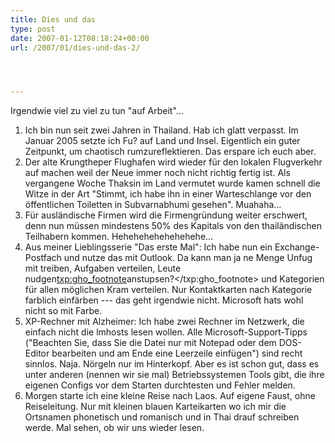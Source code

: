 ```yaml
---
title: Dies und das
type: post
date: 2007-01-12T08:18:24+00:00
url: /2007/01/dies-und-das-2/




---
```

Irgendwie viel zu viel zu tun "auf Arbeit"...

  1. Ich bin nun seit zwei Jahren in Thailand. Hab ich glatt verpasst. Im Januar 2005 setzte ich Fu? auf Land und Insel. Eigentlich ein guter Zeitpunkt, um chaotisch rumzureflektieren. Das erspare ich euch aber.
  2. Der alte Krungtheper Flughafen wird wieder für den lokalen Flugverkehr auf machen weil der Neue immer noch nicht richtig fertig ist. Als vergangene Woche Thaksin im Land vermutet wurde kamen schnell die Witze in der Art "Stimmt, ich habe ihn in einer Warteschlange vor den öffentlichen Toiletten in Subvarnabhumi gesehen". Muahaha...
  3. Für ausländische Firmen wird die Firmengründung weiter erschwert, denn nun müssen mindestens 50% des Kapitals von den thailändischen Teilhabern kommen. Hehehehehehehehehe...
  4. Aus meiner Lieblingsserie "Das erste Mal": Ich habe nun ein Exchange-Postfach und nutze das mit Outlook. Da kann man ja ne Menge Unfug mit treiben, Aufgaben verteilen, Leute nudgen<txp:gho_footnote>anstupsen?</txp:gho_footnote> und Kategorien für allen möglichen Kram verteilen. Nur Kontaktkarten nach Kategorie farblich einfärben --- das geht irgendwie nicht. Microsoft hats wohl nicht so mit Farbe.
  5. XP-Rechner mit Alzheimer: Ich habe zwei Rechner im Netzwerk, die einfach nicht die lmhosts lesen wollen. Alle Microsoft-Support-Tipps ("Beachten Sie, dass Sie die Datei nur mit Notepad oder dem DOS-Editor bearbeiten und am Ende eine Leerzeile einfügen") sind recht sinnlos. Naja. Nörgeln nur im Hinterkopf. Aber es ist schon gut, dass es unter anderen (nennen wir sie mal) Betriebssystemen Tools gibt, die ihre eigenen Configs vor dem Starten durchtesten und Fehler melden.
  6. Morgen starte ich eine kleine Reise nach Laos. Auf eigene Faust, ohne Reiseleitung. Nur mit kleinen blauen Karteikarten wo ich mir die Ortsnamen phonetisch und romanisch und in Thai drauf schreiben werde. Mal sehen, ob wir uns wieder lesen.
